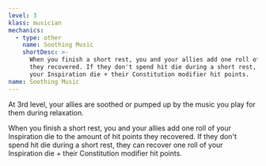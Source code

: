 ```yaml
---
level: 3
klass: musician
mechanics:
  - type: other
    name: Soothing Music
    shortDesc: >-
      When you finish a short rest, you and your allies add one roll of your Inspiration die to the amount of hit points
      they recovered. If they don't spend hit die during a short rest, they can recover one roll of
      your Inspiration die + their Constitution modifier hit points.
name: Soothing Music
---
```

At 3rd level, your allies are soothed or pumped up by the music you play for them during relaxation.

When you finish a short rest, you and your allies add one roll of your Inspiration die to the amount of hit points
they recovered. If they don't spend hit die during a short rest, they can recover one roll of
your Inspiration die + their Constitution modifier hit points.
